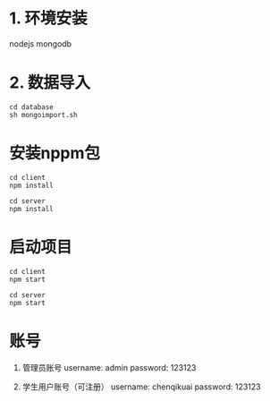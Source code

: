 # 1. 环境安装
nodejs 
mongodb

# 2. 数据导入
```shell
cd database
sh mongoimport.sh
```

# 安装nppm包
```shell
cd client
npm install

cd server 
npm install

```

# 启动项目

```shell
cd client 
npm start

cd server
npm start
```

# 账号

1. 管理员账号
username: admin
password: 123123

2. 学生用户账号（可注册）
username: chenqikuai
password: 123123
